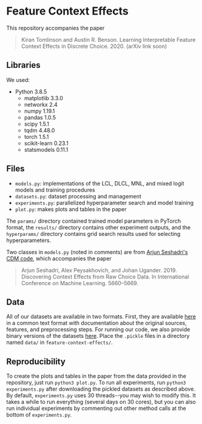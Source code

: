 # Feature Context Effects

This repository accompanies the paper

> Kiran Tomlinson and Austin R. Benson. Learning Interpretable Feature Context Effects in Discrete Choice. 2020. (arXiv link soon)

## Libraries
We used:
- Python 3.8.5
  - matplotlib 3.3.0
  - networkx 2.4
  - numpy 1.19.1
  - pandas 1.0.5
  - scipy 1.5.1
  - tqdm 4.48.0
  - torch 1.5.1
  - scikit-learn 0.23.1
  - statsmodels 0.11.1
  
## Files
- `models.py`: implementations of the LCL, DLCL, MNL, and mixed logit models and training procedures
- `datasets.py`: dataset processing and management
- `experiments.py`: parallelized hyperparameter search and model training
- `plot.py`: makes plots and tables in the paper

The `params/` directory contained trained model parameters in PyTorch format, the `results/` directory contains other experiment outputs, 
and the `hyperparams/` directory contains grid search results used for selecting hyperparameters.

Two classes in `models.py` (noted in comments) are from [Arjun Seshadri's CDM code](https://github.com/arjunsesh/cdm-icml), which accompanies the paper
> Arjun Seshadri, Alex Peysakhovich, and Johan Ugander. 2019. Discovering Context Effects from Raw Choice Data. In International Conference on Machine Learning. 5660–5669.

## Data
All of our datasets are available in two formats. First, they are available [here](https://drive.google.com/file/d/1QAr-tCZ4OWRcrsQ0tHYwmTate5ED21PI/view) in a
common text format with documentation about the original sources, features, and preprocessing steps. For running our code, we also provide binary versions of the
datasets [here](https://drive.google.com/file/d/1kzavt-Kr3vSSzpwqpG0XtNHAeJeXTwqF/view). Place the `.pickle` files in a directory named `data/` in 
`feature-context-effects/`.

## Reproducibility
To create the plots and tables in the paper from the data provided in the repository, just run `python3 plot.py`. To run all experiments, 
run `python3 experiments.py` after downloading the pickled datasets as described above. By default, `experiments.py` uses 30 threads--you may wish to modify this. It takes a while to run everything (several days on 30 cores), but you can also run individual experiments by commenting out other method calls at the bottom of `experiments.py`.
